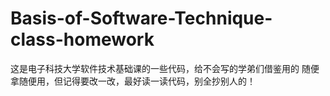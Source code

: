 # Basis-of-Software-Technique-class-homework
这是电子科技大学软件技术基础课的一些代码，给不会写的学弟们借鉴用的
随便拿随便用，但记得要改一改，最好读一读代码，别全抄别人的！
